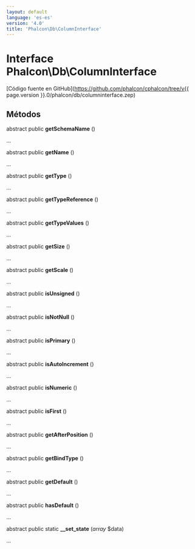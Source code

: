 ```yaml
---
layout: default
language: 'es-es'
version: '4.0'
title: 'Phalcon\Db\ColumnInterface'
---
```

# Interface **Phalcon\Db\ColumnInterface**

[Código fuente en GitHub](https://github.com/phalcon/cphalcon/tree/v{{ page.version }}.0/phalcon/db/columninterface.zep)

## Métodos

abstract public **getSchemaName** ()

...

abstract public **getName** ()

...

abstract public **getType** ()

...

abstract public **getTypeReference** ()

...

abstract public **getTypeValues** ()

...

abstract public **getSize** ()

...

abstract public **getScale** ()

...

abstract public **isUnsigned** ()

...

abstract public **isNotNull** ()

...

abstract public **isPrimary** ()

...

abstract public **isAutoIncrement** ()

...

abstract public **isNumeric** ()

...

abstract public **isFirst** ()

...

abstract public **getAfterPosition** ()

...

abstract public **getBindType** ()

...

abstract public **getDefault** ()

...

abstract public **hasDefault** ()

...

abstract public static **__set_state** (*array* $data)

...